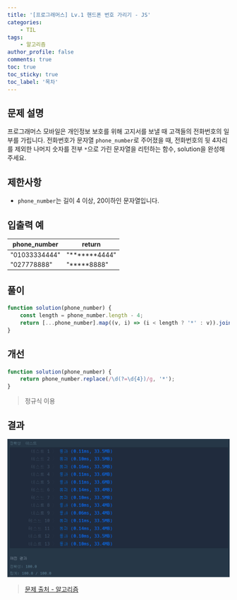 ```yaml
---
title: '[프로그래머스] Lv.1 핸드폰 번호 가리기 - JS'
categories:
    - TIL
tags:
    - 알고리즘
author_profile: false
comments: true
toc: true
toc_sticky: true
toc_label: '목차'
---
```


## 문제 설명

프로그래머스 모바일은 개인정보 보호를 위해 고지서를 보낼 때 고객들의 전화번호의 일부를 가립니다.
전화번호가 문자열 `phone_number`로 주어졌을 때, 전화번호의 뒷 4자리를 제외한 나머지 숫자를 전부 `*`으로 가린 문자열을 리턴하는 함수, solution을 완성해주세요.

## 제한사항

-   `phone_number`는 길이 4 이상, 20이하인 문자열입니다.

## 입출력 예

| phone_number  | return           |
| ------------- | ---------------- |
| "01033334444" | "**\*\*\***4444" |
| "027778888"   | "**\***8888"     |

## 풀이

```javascript
function solution(phone_number) {
    const length = phone_number.length - 4;
    return [...phone_number].map((v, i) => (i < length ? '*' : v)).join('');
}
```

## 개선

```javascript
function solution(phone_number) {
    return phone_number.replace(/\d(?=\d{4})/g, '*');
}
```

> 정규식 이용

## 결과

![result](/assets/images/2023/08/21/algorithm-18-result.png)

> [문제 출처 - 알고리즘](https://school.programmers.co.kr/learn/courses/30/lessons/12948)
